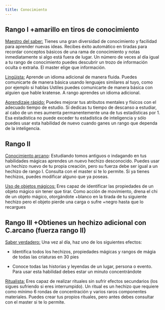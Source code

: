 ```yaml
---
title: Conocimiento
---
```


## Rango I +amarillo en tiros de conocimiento

<u>Maestro del saber:</u> Tienes una gran diversidad de conocimiento y facilidad para aprender nuevas ideas. Recibes éxito automático en tiradas para recordar conceptos básicos de una rama de conocimiento y notas inmediatamente si algo está fuera de lugar. Un número de veces al día igual a tu rango de conocimiento puedes descubrir un trozo de información oculta o extraña. El master elige que información.

<u>Lingüista:</u> Aprende un idioma adicional de manera fluida. Puedes comunicarte de manera básica usando lenguajes similares al tuyo, como por ejemplo si hablas Ustiles puedes comunicarte de manera básica con alguien que hable kratense. A rango aprendes un idioma adicional.

<u>Aprendizaje rápido:</u> Puedes mejorar tus atributos mentales y físicos con el adecuado tiempo de estudio. Si dedicas tu tiempo de descanso a estudiar, al cabo de un mes aumenta permanentemente una de tus estadísticas por 1. Esa estadística no puede exceder tu estadística de inteligencia y sólo puedes usar esta habilidad de nuevo cuando ganes un rango que dependa de la inteligencia.

## Rango II

<u>Conocimiento arcano</u>: Estudiando tomos antiguos o indagando en tus habilidades mágicas aprendes un nuevo hechizo desconocido. Puedes usar un hechizo nuevo de tu propia creación, pero su fuerza debe ser igual a un hechizo de rango I. Consulta con el master si te lo permite. Si ya tienes hechizos, puedes modificar alguno que ya poseas.

<u>Uso de objetos mágicos:</u> Eres capaz de identificar las propiedades de un objeto mágico sin tener que tirar. Como acción de movimiento, drena el chi de un objeto mágico, otorgándote +blanco en la tirada de tu siguiente hechizo pero el objeto pierde una carga o sufre +negro hasta que lo recargues

## Rango III +Obtienes un hechizo adicional con C.arcano (fuerza rango II)

<u>Saber verdadero:</u> Una vez al día, haz uno de los siguientes efectos: 

- Identifica todos los hechizos, propiedades mágicas y rangos de mágia de todas las criaturas en 30 pies

- Conoce todas las historias y leyendas de un lugar, persona o evento. Para usar esta habilidad debes estar un minuto concentrándote

  

<u>Ritualista:</u> Eres capaz de realizar rituales sin sufrir efectos secundarios (los sigues sufriendo si eres interrumpido). Un ritual es un hechizo que requiere como mínimo 6 rondas de concentración y varios raros componentes materiales. Puedes crear tus propios rituales, pero antes debes consultar con el master si te lo permite.